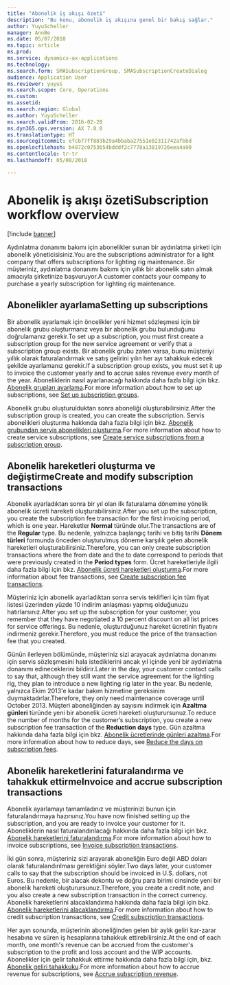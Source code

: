 ```yaml
---
title: "Abonelik iş akışı özeti"
description: "Bu konu, abonelik iş akışına genel bir bakış sağlar."
author: YuyuScheller
manager: AnnBe
ms.date: 05/07/2018
ms.topic: article
ms.prod: 
ms.service: dynamics-ax-applications
ms.technology: 
ms.search.form: SMASubscriptionGroup, SMASubscriptionCreateDialog
audience: Application User
ms.reviewer: yuyus
ms.search.scope: Core, Operations
ms.custom: 
ms.assetid: 
ms.search.region: Global
ms.author: YuyuScheller
ms.search.validFrom: 2016-02-28
ms.dyn365.ops.version: AX 7.0.0
ms.translationtype: HT
ms.sourcegitcommit: efcb77ff883b29a4bbaba27551e02311742afbbd
ms.openlocfilehash: b4872c0753b54bdddf2c7778a13819726eea4a90
ms.contentlocale: tr-tr
ms.lasthandoff: 05/08/2018

---
```



# <a name="subscription-workflow-overview"></a><span data-ttu-id="d696f-103">Abonelik iş akışı özeti</span><span class="sxs-lookup"><span data-stu-id="d696f-103">Subscription workflow overview</span></span> 

[!include [banner](../includes/banner.md)]


<span data-ttu-id="d696f-104">Aydınlatma donanımı bakımı için abonelikler sunan bir aydınlatma şirketi için abonelik yöneticisisiniz.</span><span class="sxs-lookup"><span data-stu-id="d696f-104">You are the subscriptions administrator for a light company that offers subscriptions for lighting rig maintenance.</span></span> <span data-ttu-id="d696f-105">Bir müşteriniz, aydınlatma donanımı bakımı için yıllık bir abonelik satın almak amacıyla şirketinize başvuruyor.</span><span class="sxs-lookup"><span data-stu-id="d696f-105">A customer contacts your company to purchase a yearly subscription for lighting rig maintenance.</span></span>

## <a name="setting-up-subscriptions"></a><span data-ttu-id="d696f-106">Abonelikler ayarlama</span><span class="sxs-lookup"><span data-stu-id="d696f-106">Setting up subscriptions</span></span>

<span data-ttu-id="d696f-107">Bir abonelik ayarlamak için öncelikler yeni hizmet sözleşmesi için bir abonelik grubu oluşturmanız veya bir abonelik grubu bulunduğunu doğrulamanız gerekir.</span><span class="sxs-lookup"><span data-stu-id="d696f-107">To set up a subscription, you must first create a subscription group for the new service agreement or verify that a subscription group exists.</span></span> <span data-ttu-id="d696f-108">Bir abonelik grubu zaten varsa, bunu müşteriyi yıllık olarak faturalandırmak ve satış gelirini yılın her ayı tahakkuk edecek şekilde ayarlamanız gerekir.</span><span class="sxs-lookup"><span data-stu-id="d696f-108">If a subscription group exists, you must set it up to invoice the customer yearly and to accrue sales revenue every month of the year.</span></span> <span data-ttu-id="d696f-109">Aboneliklerin nasıl ayarlanacağı hakkında daha fazla bilgi için bkz. [Abonelik grupları ayarlama](set-up-subscription-groups.md).</span><span class="sxs-lookup"><span data-stu-id="d696f-109">For more information about how to set up subscriptions, see [Set up subscription groups](set-up-subscription-groups.md).</span></span>

<span data-ttu-id="d696f-110">Abonelik grubu oluşturulduktan sonra aboneliği oluşturabilirsiniz.</span><span class="sxs-lookup"><span data-stu-id="d696f-110">After the subscription group is created, you can create the subscription.</span></span> <span data-ttu-id="d696f-111">Servis abonelikleri oluşturma hakkında daha fazla bilgi için bkz. [Abonelik grubundan servis abonelikleri oluşturma](create-service-subscriptions-from-subscription-group.md).</span><span class="sxs-lookup"><span data-stu-id="d696f-111">For more information about how to create service subscriptions, see [Create service subscriptions from a subscription group](create-service-subscriptions-from-subscription-group.md).</span></span>

## <a name="create-and-modify-subscription-transactions"></a><span data-ttu-id="d696f-112">Abonelik hareketleri oluşturma ve değiştirme</span><span class="sxs-lookup"><span data-stu-id="d696f-112">Create and modify subscription transactions</span></span>

<span data-ttu-id="d696f-113">Abonelik ayarladıktan sonra bir yıl olan ilk faturalama dönemine yönelik abonelik ücreti hareketi oluşturabilirsiniz.</span><span class="sxs-lookup"><span data-stu-id="d696f-113">After you set up the subscription, you create the subscription fee transaction for the first invoicing period, which is one year.</span></span> <span data-ttu-id="d696f-114">Hareketler **Normal** türünde olur.</span><span class="sxs-lookup"><span data-stu-id="d696f-114">The transactions are of the **Regular** type.</span></span> <span data-ttu-id="d696f-115">Bu nedenle, yalnızca başlangıç tarihi ve bitiş tarihi **Dönem türleri** formunda önceden oluşturulmuş döneme karşılık gelen abonelik hareketleri oluşturabilirsiniz.</span><span class="sxs-lookup"><span data-stu-id="d696f-115">Therefore, you can only create subscription transactions where the from date and the to date correspond to periods that were previously created in the **Period types** form.</span></span> <span data-ttu-id="d696f-116">Ücret hareketleriyle ilgili daha fazla bilgi için bkz. [Abonelik ücreti hareketleri oluşturma](create-subscription-fee-transactions.md).</span><span class="sxs-lookup"><span data-stu-id="d696f-116">For more information about fee transactions, see [Create subscription fee transactions](create-subscription-fee-transactions.md).</span></span>

<span data-ttu-id="d696f-117">Müşteriniz için abonelik ayarladıktan sonra servis teklifleri için tüm fiyat listesi üzerinden yüzde 10 indirim anlaşması yapmış olduğunuzu hatırlarsınız.</span><span class="sxs-lookup"><span data-stu-id="d696f-117">After you set up the subscription for your customer, you remember that they have negotiated a 10 percent discount on all list prices for service offerings.</span></span> <span data-ttu-id="d696f-118">Bu nedenle, oluşturduğunuz hareket ücretinin fiyatını indirmeniz gerekir.</span><span class="sxs-lookup"><span data-stu-id="d696f-118">Therefore, you must reduce the price of the transaction fee that you created.</span></span>

<span data-ttu-id="d696f-119">Günün ilerleyen bölümünde, müşteriniz sizi arayacak aydınlatma donanımı için servis sözleşmesini hala istediklerini ancak yıl içinde yeni bir aydınlatma donanımı edineceklerini bildirir.</span><span class="sxs-lookup"><span data-stu-id="d696f-119">Later in the day, your customer contact calls to say that, although they still want the service agreement for the lighting rig, they plan to introduce a new lighting rig later in the year.</span></span> <span data-ttu-id="d696f-120">Bu nedenle, yalnızca Ekim 2013'e kadar bakım hizmetine gereksinim duymaktadırlar.</span><span class="sxs-lookup"><span data-stu-id="d696f-120">Therefore, they only need maintenance coverage until October 2013.</span></span> <span data-ttu-id="d696f-121">Müşteri aboneliğinden ay sayısını indirmek için **Azaltma günleri** türünde yeni bir abonelik ücreti hareketi oluşturursunuz.</span><span class="sxs-lookup"><span data-stu-id="d696f-121">To reduce the number of months for the customer’s subscription, you create a new subscription fee transaction of the **Reduction days** type.</span></span> <span data-ttu-id="d696f-122">Gün azaltma hakkında daha fazla bilgi için bkz. [Abonelik ücretlerinde günleri azaltma](reduce-the-days-on-subscription-fees.md).</span><span class="sxs-lookup"><span data-stu-id="d696f-122">For more information about how to reduce days, see [Reduce the days on subscription fees](reduce-the-days-on-subscription-fees.md).</span></span>

## <a name="invoice-and-accrue-subscription-transactions"></a><span data-ttu-id="d696f-123">Abonelik hareketlerini faturalandırma ve tahakkuk ettirme</span><span class="sxs-lookup"><span data-stu-id="d696f-123">Invoice and accrue subscription transactions</span></span>

<span data-ttu-id="d696f-124">Abonelik ayarlamayı tamamladınız ve müşterinizi bunun için faturalandırmaya hazırsınız.</span><span class="sxs-lookup"><span data-stu-id="d696f-124">You have now finished setting up the subscription, and you are ready to invoice your customer for it.</span></span> <span data-ttu-id="d696f-125">Aboneliklerin nasıl faturalandırılacağı hakkında daha fazla bilgi için bkz. [Abonelik hareketlerini faturalandırma](invoice-subscription-transactions.md).</span><span class="sxs-lookup"><span data-stu-id="d696f-125">For more information about how to invoice subscriptions, see [Invoice subscription transactions](invoice-subscription-transactions.md).</span></span>

<span data-ttu-id="d696f-126">İki gün sonra, müşteriniz sizi arayarak aboneliğin Euro değil ABD doları olarak faturalandırılması gerektiğini söyler.</span><span class="sxs-lookup"><span data-stu-id="d696f-126">Two days later, your customer calls to say that the subscription should be invoiced in U.S. dollars, not Euros.</span></span> <span data-ttu-id="d696f-127">Bu nedenle, bir alacak dekontu ve doğru para birimi cinsinde yeni bir abonelik hareketi oluşturursunuz.</span><span class="sxs-lookup"><span data-stu-id="d696f-127">Therefore, you create a credit note, and you also create a new subscription transaction in the correct currency.</span></span> <span data-ttu-id="d696f-128">Abonelik hareketlerini alacaklandırma hakkında daha fazla bilgi için bkz. [Abonelik hareketlerini alacaklandırma](credit-subscription-transactions.md).</span><span class="sxs-lookup"><span data-stu-id="d696f-128">For more information about how to credit subscription transactions, see [Credit subscription transactions](credit-subscription-transactions.md).</span></span>

<span data-ttu-id="d696f-129">Her ayın sonunda, müşterinin aboneliğinden gelen bir aylık geliri kar-zarar hesabına ve süren iş hesaplarına tahakkuk ettirebilirsiniz.</span><span class="sxs-lookup"><span data-stu-id="d696f-129">At the end of each month, one month's revenue can be accrued from the customer's subscription to the profit and loss account and the WIP accounts.</span></span> <span data-ttu-id="d696f-130">Abonelikler için gelir tahakkuk ettirme hakkında daha fazla bilgi için, bkz. [Abonelik geliri tahakkuku](accrue-subscription-revenue.md).</span><span class="sxs-lookup"><span data-stu-id="d696f-130">For more information about how to accrue revenue for subscriptions, see [Accrue subscription revenue](accrue-subscription-revenue.md).</span></span>

  



